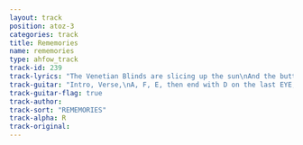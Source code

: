 ```yaml
---
layout: track
position: atoz-3
categories: track
title: Rememories
name: rememories
type: ahfow_track
track-id: 239
track-lyrics: "The Venetian Blinds are slicing up the sun\nAnd the buttons on my head have come undone\nFires made of marble\nAnd you spit me in the eye\nFires made of marble\nAnd you spit me in the eye\n\nItâ€™s been a long, long, long,\nItâ€™s been a long, long, long,\n\nDo you know what it means to make a wish?\nDo you know what it means to make a wish\nBecause I love you\nBut Iâ€™m sending you away\nI love you\nBut Iâ€™m sending you away\n\nItâ€™s been a long, long, long,\nItâ€™s been a long, long, long.\n\nItâ€™s been a long, long, long,\nItâ€™s been a long, long, long."
track-guitar: "Intro, Verse,\nA, F, E, then end with D on the last EYE, and Marble\nChorus\nA, G, D\n\n(provided by Drew)"
track-guitar-flag: true
track-author: 
track-sort: "REMEMORIES"
track-alpha: R
track-original: 
---
```


